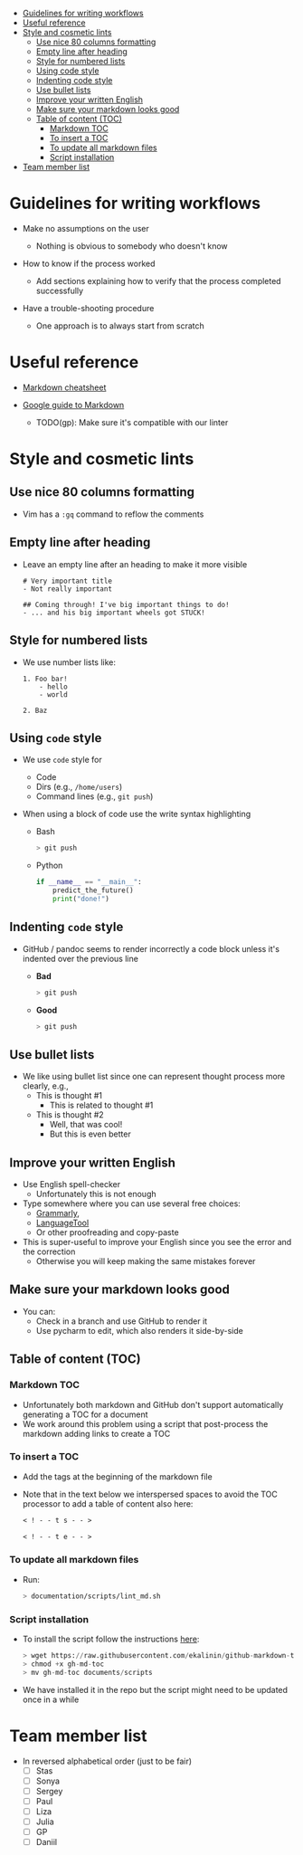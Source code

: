 <!--ts-->
   * [Guidelines for writing workflows](#guidelines-for-writing-workflows)
   * [Useful reference](#useful-reference)
   * [Style and cosmetic lints](#style-and-cosmetic-lints)
      * [Use nice 80 columns formatting](#use-nice-80-columns-formatting)
      * [Empty line after heading](#empty-line-after-heading)
      * [Style for numbered lists](#style-for-numbered-lists)
      * [Using code style](#using-code-style)
      * [Indenting code style](#indenting-code-style)
      * [Use bullet lists](#use-bullet-lists)
      * [Improve your written English](#improve-your-written-english)
      * [Make sure your markdown looks good](#make-sure-your-markdown-looks-good)
      * [Table of content (TOC)](#table-of-content-toc)
         * [Markdown TOC](#markdown-toc)
         * [To insert a TOC](#to-insert-a-toc)
         * [To update all markdown files](#to-update-all-markdown-files)
         * [Script installation](#script-installation)
   * [Team member list](#team-member-list)



<!--te-->

# Guidelines for writing workflows

- Make no assumptions on the user
  - Nothing is obvious to somebody who doesn't know

- How to know if the process worked
  - Add sections explaining how to verify that the process completed
    successfully

- Have a trouble-shooting procedure
  - One approach is to always start from scratch

# Useful reference

- [Markdown cheatsheet](https://github.com/adam-p/markdown-here/wiki/Markdown-Cheatsheet)

- [Google guide to Markdown](https://github.com/google/styleguide/blob/gh-pages/docguide/style.md)
  - TODO(gp): Make sure it's compatible with our linter

# Style and cosmetic lints

## Use nice 80 columns formatting

- Vim has a `:gq` command to reflow the comments

## Empty line after heading

- Leave an empty line after an heading to make it more visible

  ```
  # Very important title
  - Not really important

  ## Coming through! I've big important things to do!
  - ... and his big important wheels got STUCK!
  ```

## Style for numbered lists

- We use number lists like:

  ```
  1. Foo bar!
      - hello
      - world

  2. Baz
  ```

## Using `code` style

- We use `code` style for
  - Code
  - Dirs (e.g., `/home/users`)
  - Command lines (e.g., `git push`)

- When using a block of code use the write syntax highlighting
  - Bash
    ```bash
    > git push
    ```
  - Python
    ```python
    if __name__ == "__main__":
        predict_the_future()
        print("done!")
    ```

## Indenting `code` style

- GitHub / pandoc seems to render incorrectly a code block unless it's indented
  over the previous line
  - **Bad**

    ```bash
    > git push
    ```
  - **Good**
    ```bash
    > git push
    ```

## Use bullet lists

- We like using bullet list since one can represent thought process more
  clearly, e.g.,
  - This is thought #1
    - This is related to thought #1
  - This is thought #2
    - Well, that was cool!
    - But this is even better

## Improve your written English

- Use English spell-checker
  - Unfortunately this is not enough
- Type somewhere where you can use several free choices:
  - [Grammarly](www.grammarly.com),
  - [LanguageTool](https://www.languagetool.org)
  - Or other proofreading and copy-paste
- This is super-useful to improve your English since you see the error and the
  correction
  - Otherwise you will keep making the same mistakes forever

## Make sure your markdown looks good

- You can:
  - Check in a branch and use GitHub to render it
  - Use pycharm to edit, which also renders it side-by-side

## Table of content (TOC)

### Markdown TOC

- Unfortunately both markdown and GitHub don't support automatically generating
  a TOC for a document
- We work around this problem using a script that post-process the markdown
  adding links to create a TOC

### To insert a TOC

- Add the tags at the beginning of the markdown file
- Note that in the text below we interspersed spaces to avoid the TOC processor
  to add a table of content also here:

  ```markdown
  < ! - - t s - - >

  < ! - - t e - - >
  ```

### To update all markdown files

- Run:
  ```bash
  > documentation/scripts/lint_md.sh
  ```

### Script installation

- To install the script follow the instructions
  [here](https://github.com/ekalinin/github-markdown-toc):

  ```python
  > wget https://raw.githubusercontent.com/ekalinin/github-markdown-toc/master/gh-md-toc
  > chmod +x gh-md-toc
  > mv gh-md-toc documents/scripts
  ```

- We have installed it in the repo but the script might need to be updated once
  in a while

# Team member list

- In reversed alphabetical order (just to be fair)
  - [ ] Stas
  - [ ] Sonya
  - [ ] Sergey
  - [ ] Paul
  - [ ] Liza
  - [ ] Julia
  - [ ] GP
  - [ ] Daniil
